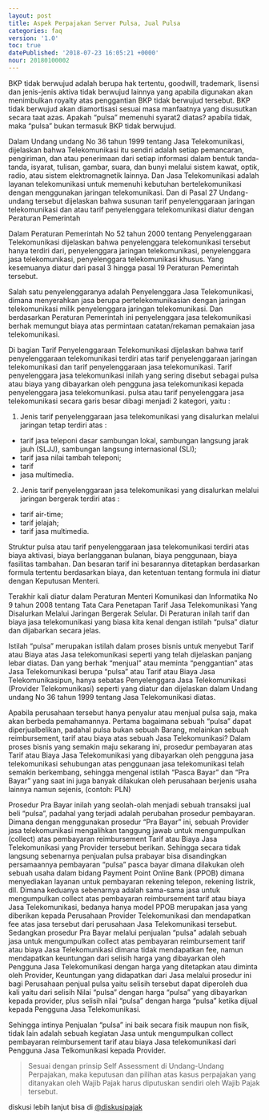 ```yaml
---
layout: post
title: Aspek Perpajakan Server Pulsa, Jual Pulsa
categories: faq
version: '1.0'
toc: true
datePublished: '2018-07-23 16:05:21 +0000'
nour: 20180100002
---
```

BKP tidak berwujud adalah berupa hak tertentu, goodwill, trademark, lisensi dan jenis-jenis aktiva tidak berwujud lainnya yang apabila digunakan akan menimbulkan royalty atas penggantian BKP tidak berwujud tersebut. BKP tidak berwujud akan diamortisasi sesuai masa manfaatnya yang disusutkan secara taat azas. Apakah “pulsa” memenuhi syarat2 diatas? apabila tidak, maka “pulsa” bukan termasuk BKP tidak berwujud.

Dalam Undang undang No 36 tahun 1999 tentang Jasa Telekomunikasi, dijelaskan bahwa Telekomunikasi itu sendiri adalah setiap pemancaran, pengiriman, dan atau penerimaan dari setiap informasi dalam bentuk tanda-tanda, isyarat, tulisan, gambar, suara, dan bunyi melalui sistem kawat, optik, radio, atau sistem elektromagnetik lainnya. Dan Jasa Telekomunikasi adalah layanan telekomunikasi untuk memenuhi kebutuhan bertelekomunikasi dengan menggunakan jaringan telekomunikasi. Dan di Pasal 27 Undang-undang tersebut dijelaskan bahwa susunan tarif penyelenggaraan jaringan telekomunikasi dan atau tarif penyelenggara telekomunikasi diatur dengan Peraturan Pemerintah

Dalam Peraturan Pemerintah No 52 tahun 2000 tentang Penyelenggaraan Telekomunikasi dijelaskan bahwa penyelenggara telekomunikasi tersebut hanya terdiri dari, penyelenggara jaringan telekomunikasi, penyelenggara jasa telekomunikasi, penyelenggara telekomunikasi khusus. Yang kesemuanya diatur dari pasal 3 hingga pasal 19 Peraturan Pemerintah tersebut.

Salah satu penyelenggaranya adalah Penyelenggara Jasa Telekomunikasi, dimana menyerahkan jasa berupa pertelekomunikasian dengan jaringan telekomunikasi milik penyelenggara jaringan telekomunikasi. Dan berdasarkan Peraturan Pemerintah ini penyelenggara jasa telekomunikasi berhak memungut biaya atas permintaan catatan/rekaman pemakaian jasa telekomunikasi.

Di bagian Tarif Penyelenggaraan Telekomunikasi dijelaskan bahwa tarif penyelenggaraan telekomunikasi terdiri atas tarif penyelenggaraan jaringan telekomunikasi dan tarif penyelenggaraan jasa telekomunikasi. Tarif penyelenggara jasa telekomunikasi inilah yang sering disebut sebagai pulsa atau biaya yang dibayarkan oleh pengguna jasa telekomunikasi kepada penyelenggara jasa telekomunikasi. pulsa atau tarif penyelenggara jasa telekomunikasi secara garis besar dibagi menjadi 2 kategori, yaitu :
1. Jenis tarif penyelenggaraan jasa telekomunikasi yang disalurkan melalui jaringan tetap terdiri atas :
 - tarif jasa teleponi dasar sambungan lokal, sambungan langsung jarak jauh (SLJJ), sambungan langsung internasional (SLI);
 - tarif jasa nilai tambah teleponi;
 - tarif
 - jasa multimedia.
2. Jenis tarif penyelenggaraan jasa telekomunikasi yang disalurkan melalui jaringan bergerak terdiri atas :
 - tarif air-time;
 - tarif jelajah;
 - tarif jasa multimedia.

Struktur pulsa atau tarif penyelenggaraan jasa telekomunikasi terdiri atas biaya aktivasi, biaya berlangganan bulanan, biaya penggunaan, biaya fasilitas tambahan. Dan besaran tarif ini besarannya ditetapkan berdasarkan formula tertentu berdasarkan biaya, dan ketentuan tentang formula ini diatur dengan Keputusan Menteri.

Terakhir kali diatur dalam Peraturan Menteri Komunikasi dan Informatika No 9 tahun 2008 tentang Tata Cara Penetapan Tarif Jasa Telekomunikasi Yang Disalurkan Melalui Jaringan Bergerak Selular. Di Peraturan inilah tarif dan biaya jasa telekomunikasi yang biasa kita kenal dengan istilah “pulsa” diatur dan dijabarkan secara jelas.

Istilah “pulsa” merupakan istilah dalam proses bisnis untuk menyebut Tarif atau Biaya atas Jasa telekomunikasi seperti yang telah dijelaskan panjang lebar diatas. Dan yang berhak “menjual” atau meminta “penggantian” atas Jasa Telekomunikasi berupa “pulsa” atau Tarif atau Biaya Jasa Telekomunikasipun, hanya sebatas Penyelenggara Jasa Telekomunikasi (Provider Telekomunikasi) seperti yang diatur dan dijelaskan dalam Undang undang No 36 tahun 1999 tentang Jasa Telekomunikasi diatas.

Apabila perusahaan tersebut hanya penyalur atau menjual pulsa saja, maka akan berbeda pemahamannya. Pertama bagaimana sebuah “pulsa” dapat diperjualbelikan, padahal pulsa bukan sebuah Barang, melainkan sebuah reimbursement, tarif atau biaya atas sebuah Jasa Telekomunikasi? Dalam proses bisnis yang semakin maju sekarang ini, prosedur pembayaran atas Tarif atau Biaya Jasa Telekomunikasi yang dibayarkan oleh pengguna jasa telekomunikasi sehubungan atas penggunaan jasa telekomunikasi telah semakin berkembang, sehingga mengenal istilah “Pasca Bayar” dan “Pra Bayar” yang saat ini juga banyak dilakukan oleh perusahaan berjenis usaha lainnya namun sejenis, (contoh: PLN)

Prosedur Pra Bayar inilah yang seolah-olah menjadi sebuah transaksi jual beli “pulsa”, padahal yang terjadi adalah perubahan prosedur pembayaran. Dimana dengan menggunakan prosedur “Pra Bayar” ini, sebuah Provider jasa telekomunikasi mengalihkan tanggung jawab untuk mengumpulkan (collect) atas pembayaran reimbursement Tarif atau Biaya Jasa Telekomunikasi yang Provider tersebut berikan. Sehingga secara tidak langsung sebenarnya penjualan pulsa prabayar bisa disandingkan persamaannya pembayaran “pulsa” pasca bayar dimana dilakukan oleh sebuah usaha dalam bidang Payment Point Online Bank (PPOB) dimana menyediakan layanan untuk pembayaran rekening telepon, rekening listrik, dll. Dimana keduanya sebenarnya adalah sama-sama jasa untuk mengumpulkan collect atas pembayaran reimbursement tarif atau biaya Jasa Telekomunikasi, bedanya hanya model PPOB merupakan jasa yang diberikan kepada Perusahaan Provider Telekomunikasi dan mendapatkan fee atas jasa tersebut dari perusahaan Jasa Telekomunikasi tersebut. Sedangkan prosedur Pra Bayar melalui penjualan “pulsa” adalah sebuah jasa untuk mengumpulkan collect atas pembayaran reimbursement tarif atau biaya Jasa Telekomunikasi dimana tidak mendapatkan fee, namun mendapatkan keuntungan dari selisih harga yang dibayarkan oleh Pengguna Jasa Telekomunikasi dengan harga yang ditetapkan atau diminta oleh Provider, Keuntungan yang didapatkan dari Jasa melalui prosedur ini bagi Perusahaan penjual pulsa yaitu selisih tersebut dapat diperoleh dua kali yaitu dari selisih Nilai “pulsa” dengan harga “pulsa” yang dibayarkan kepada provider, plus selisih nilai “pulsa” dengan harga “pulsa” ketika dijual kepada Pengguna Jasa Telekomunikasi.

Sehingga intinya Penjualan “pulsa” ini baik secara fisik maupun non fisik, tidak lain adalah sebuah kegiatan Jasa untuk mengumpulkan collect pembayaran reimbursement tarif atau biaya Jasa telekomunikasi dari Pengguna Jasa Telkomunikasi kepada Provider.

> Sesuai dengan prinsip Self Assessment di Undang-Undang Perpajakan, maka keputusan dan pilihan atas kasus perpajakan yang ditanyakan oleh Wajib Pajak harus diputuskan sendiri oleh Wajib Pajak tersebut. 
> 
diskusi lebih lanjut bisa di [@diskusipajak](https://t.me/diskusipajak/)